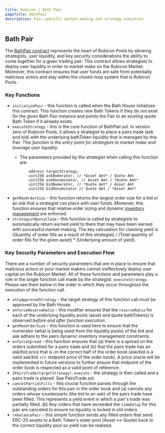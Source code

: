 ```yaml
---
title: Rubicon | Bath Pair
pageTitle: BathPair
description: Pair-specific market-making and strategy execution
---
```


## Bath Pair

The [BathPair contract](https://github.com/RubiconDeFi/rubicon\_protocol/blob/master/contracts/rubiconPools/BathPair.sol) represents the heart of Rubicon Pools by allowing strategists, user liquidity, and key security considerations the ability to come together for a given trading pair. This contract allows strategists to deploy user liquidity in order to market make on the Rubicon Market. Moreover, this contract ensures that user funds are safe from potentially malicious actors and stay within the closed-loop system that is Rubicon Pools.

### Key Functions

* `initializePair` - this function is called when the Bath House initializes this contract. This function creates new Bath Tokens if they do not exist for the given Bath Pair instance and points the Pair to an existing quote Bath Token if it already exists.
* `executeStrategy` - this is the core function of BathPair.sol. In version zero of Rubicon Pools, it allows a strategist to place a pairs trade (ask and bid) with the underlying bathToken liquidity that is managed by this Pair. _This function is the entry point for strategists to market make and leverage user liquidity._
  *   The parameters provided by the strategist when calling this function are:&#x20;

      ```
          address targetStrategy,
          uint256 askNumerator, // *Asset Amt* / Quote Amt
          uint256 askDenominator, // Asset Amt / *Quote Amt*
          uint256 bidNumerator, // *Quote Amt* / Asset Amt
          uint256 bidDenominator // Quote Amt / *Asset Amt*
      ```
* `getMaxOrderSize` - this function returns the largest order size for a bid or an ask that a strategist can place with user funds. Moreover, this function ensures that relative order sizing and dynamic [inventory management](/docs/protocol/rubicon-pools/rubicon-pools#constraints-and-risk-parameters) are enforced.
* `strategistBootyClaim` - this function is called by strategists to automatically return earned yield to them that may have been earned with successful market-making. The key calculation for claiming yield is (Quantity of order fills as a result of this strategist) / (Total quantity of order fills for the given asset) \* (Underlying amount of yield).

### Key Security Parameters and Execution Flow

There are a number of security parameters that are in place to ensure that malicious actors or poor market makers cannot ineffectively deploy user capital on the Rubicon Market. All of these functions and parameters play a role in the single function call made by the strategist: `executeStrategy`. Please see them below in the order in which they occur throughout the execution of the function call.

* `onlyApprovedStrategy` - the target strategy of this function call must be approved by the Bath House.
* `enforceReserveRatio` - this modifier ensures that the `reserveRatio` for each of the underlying liquidity pools (asset and quote bathTokens) is observed _before and after function execution_.
* `getMaxOrderSize` - this function is used here to ensure that the numerator (what is being used from the liquidity pools) of the bid and ask adhere to the pairs dynamic inventory management constraints.
* `enforceSpread` - this function ensures that (a) there is a spread on the orders submitted for a pairs trade and (b) that the pairs trade has an ask/bid price that is on the correct half of the order book (ask/bid is a valid ask/bid >/< midpoint price of the order book). A price oracle will be implemented in future versions to further ensure that midpoint of the order book is respected as a valid point of reference.
* `IPairsTrade(targetStrategy).execute` - the strategy is then called and a pairs trade is placed. See PairsTrade.sol.
* `cancelPartialFills` - this crucial function parses through the outstanding orders for this pair in the order book and (a) cancels any orders whose counterparts (the bid to an ask) of the pairs trade have been filled. This represents a yield event in which a pair's trade was partially filled. (b) Any orders that have exceeded the `timeDelay` for this pair are canceled to ensure no liquidity is locked in old orders.
* `rebalancePair` - this simple function sends any filled orders that send ERC-20 assets to a Bath Token's sister pool (Asset <-> Quote) back to the correct liquidity pool so yield can be realized.&#x20;
